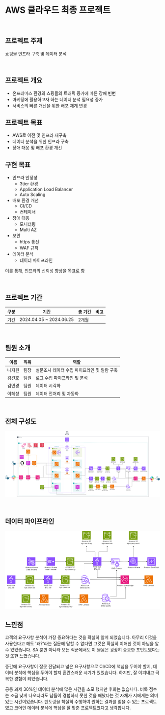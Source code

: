 
# AWS 클라우드 최종 프로젝트

<br>

## 프로젝트 주제
쇼핑몰 인프라 구축 및 데이터 분석

<br>

## 프로젝트 개요
- 온프레미스 환경의 쇼핑몰의 트래픽 증가에 따른 장애 빈번
- 마케팅에 활용하고자 하는 데이터 분석 필요성 증가
- 서비스의 빠른 개선을 위한 배포 체계 변경

## 프로젝트 목표
- AWS로 이전 및 인프라 재구축
- 데이터 분석을 위한 인프라 구축
- 장애 대응 및 배포 환경 개선

## 구현 목표
- 인프라 안정성
  - 3tier 환경
  - Application Load Balancer
  - Auto Scaling
- 배포 환경 개선
  - CI/CD
  - 컨테이너
- 장애 대응
  - 모니터링
  - Multi AZ
- 보안
  - https 통신
  - WAF 규칙
- 데이터 분석
  - 데이터 파이프라인

이를 통해, 인프라의 신뢰성 향상을 목표로 함

<br>

## 프로젝트 기간
| 구분 | 기간 | 총 기간 | 비고 |
| -- | -- | -- | -- |
| 기간 | 2024.04.05 ~ 2024.06.25 | 2개월 |  |


<br>

## 팀원 소개

| 이름    | 직위                  | 역할                          |
|---------|-----------|------------------------------------------|
| 나지원   | 팀장     | 설문조사 데이터 수집 파이프라인 및 알람 구축 |
| 김건호   | 팀원    | 로그 수집 파이프라인 및 분석         |
| 김민경   | 팀원   | 데이터 시각화                        |
| 이혜성   | 팀원   | 데이터 전처리 및 자동화               |

<br>

## 전체 구성도
![전체 구성도](img/Architecture.png)

<br>

## 데이터 파이프라인
![데이터 파이프라인](img/data%20pipeline.png)

## 느낀점
고객의 요구사항 분석이 가장 중요하다는 것을 확실히 알게 되었습니다. 아무리 이것을 사용한다고 해도 '왜?'라는 질문에 답할 수 없다면 그것은 확실히 이해한 것이 아님을 알 수 있었습니다. SA 뿐만 아니라 모든 직군에서도 이 물음은 굉장히 중요한 포인트였다는것 또한 느꼈습니다.

중간에 요구사항이 잘못 전달되고 넓은 요구사항으로 CI/CD에 핵심을 두어야 할지, 데이터 분석에 핵심을 두어야 할지 혼란스러운 시기가 있었습니다. 하지만, 잘 이겨내고 극복한 경험이 되었습니다.

공통 과제 30%인 데이터 분석에 많은 시간을 소모 했지만 후회는 없습니다. 비록 점수는 조금 낮게 나오더라도 남들이 경험하지 못한 것을 해봤다는 것 자체가 저에게는 의미 있는 시간이었습니다. 멘토링을 착실히 수행하여 원하는 결과를 얻을 수 있는 프로젝트였고 코어인 데이터 분석에 핵심을 잘 맞춘 프로젝트였다고 생각합니다.
